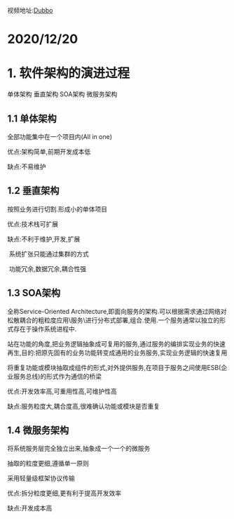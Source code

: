 视频地址:[Dubbo](https://www.bilibili.com/video/BV1Bg4y1q7q2?p=286)

# 2020/12/20

# 1. 软件架构的演进过程

单体架构 垂直架构 SOA架构 微服务架构

## 1.1 单体架构

全部功能集中在一个项目内(All in one)

优点:架构简单,前期开发成本低

缺点:不易维护

## 1.2 垂直架构

按照业务进行切割.形成小的单体项目

优点:技术栈可扩展

缺点:不利于维护,开发,扩展

​		系统扩张只能通过集群的方式

​		功能冗余,数据冗余,耦合性强

## 1.3 SOA架构

全称Service-Oriented Architecture,即面向服务的架构.可以根据需求通过网络对松散耦合的粗粒度应用\服务\进行分布式部署,组合.使用.一个服务通常以独立的形式存在于操作系统进程中.

站在功能的角度,把业务逻辑抽象成可复用的服务,通过服务的编排实现业务的快速再生,目的:把原先固有的业务功能转变成通用的业务服务,实现业务逻辑的快速复用

将重复功能或模块抽取成组件的形式,对外提供服务,在项目于服务之间使用ESB(企业服务总线)的形式作为通信的桥梁

优点:开发效率高,可重用性高,可维护性高

缺点:服务粒度大,耦合度高,很难确认功能或模块是否重复

## 1.4 微服务架构

将系统服务层完全独立出来,抽象成一个一个的微服务 

抽取的粒度更细,遵循单一原则

采用轻量级框架协议传输

优点:拆分粒度更细,更有利于提高开发效率

缺点:开发成本高